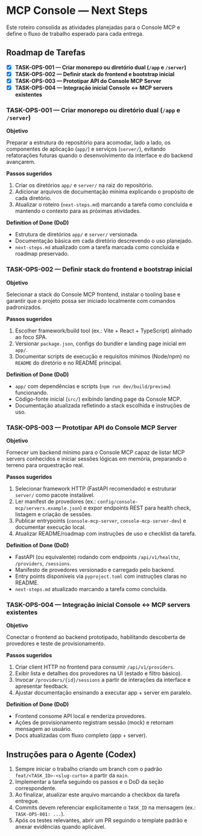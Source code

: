 # MCP Console — Next Steps

Este roteiro consolida as atividades planejadas para o Console MCP e define o fluxo de trabalho esperado para cada entrega.

## Roadmap de Tarefas

- [x] **TASK-OPS-001 — Criar monorepo ou diretório dual (`/app` e `/server`)**
- [x] **TASK-OPS-002 — Definir stack do frontend e bootstrap inicial**
- [x] **TASK-OPS-003 — Prototipar API do Console MCP Server**
- [x] **TASK-OPS-004 — Integração inicial Console ↔️ MCP servers existentes**

### TASK-OPS-001 — Criar monorepo ou diretório dual (`/app` e `/server`)

**Objetivo**

Preparar a estrutura do repositório para acomodar, lado a lado, os componentes de aplicação (`app/`) e serviços (`server/`), evitando refatorações futuras quando o desenvolvimento da interface e do backend avançarem.

**Passos sugeridos**

1. Criar os diretórios `app/` e `server/` na raiz do repositório.
2. Adicionar arquivos de documentação mínima explicando o propósito de cada diretório.
3. Atualizar o roteiro (`next-steps.md`) marcando a tarefa como concluída e mantendo o contexto para as próximas atividades.

**Definition of Done (DoD)**

- Estrutura de diretórios `app/` e `server/` versionada.
- Documentação básica em cada diretório descrevendo o uso planejado.
- `next-steps.md` atualizado com a tarefa marcada como concluída e roadmap preservado.

### TASK-OPS-002 — Definir stack do frontend e bootstrap inicial

**Objetivo**

Selecionar a stack do Console MCP frontend, instalar o tooling base e garantir que o projeto possa ser iniciado localmente
com comandos padronizados.

**Passos sugeridos**

1. Escolher framework/build tool (ex.: Vite + React + TypeScript) alinhado ao foco SPA.
2. Versionar `package.json`, configs do bundler e landing page inicial em `app/`.
3. Documentar scripts de execução e requisitos mínimos (Node/npm) no `README` do diretório e no README principal.

**Definition of Done (DoD)**

- `app/` com dependências e scripts (`npm run dev/build/preview`) funcionando.
- Código-fonte inicial (`src/`) exibindo landing page da Console MCP.
- Documentação atualizada refletindo a stack escolhida e instruções de uso.

### TASK-OPS-003 — Prototipar API do Console MCP Server

**Objetivo**

Fornecer um backend mínimo para o Console MCP capaz de listar MCP servers conhecidos e
iniciar sessões lógicas em memória, preparando o terreno para orquestração real.

**Passos sugeridos**

1. Selecionar framework HTTP (FastAPI recomendado) e estruturar `server/` como pacote instalável.
2. Ler manifest de provedores (ex.: `config/console-mcp/servers.example.json`) e expor
   endpoints REST para health check, listagem e criação de sessões.
3. Publicar entrypoints (`console-mcp-server`, `console-mcp-server-dev`) e documentar execução local.
4. Atualizar README/roadmap com instruções de uso e checklist da tarefa.

**Definition of Done (DoD)**

- FastAPI (ou equivalente) rodando com endpoints `/api/v1/healthz`, `/providers`, `/sessions`.
- Manifesto de provedores versionado e carregado pelo backend.
- Entry points disponíveis via `pyproject.toml` com instruções claras no README.
- `next-steps.md` atualizado marcando a tarefa como concluída.

### TASK-OPS-004 — Integração inicial Console ↔️ MCP servers existentes

**Objetivo**

Conectar o frontend ao backend prototipado, habilitando descoberta de provedores e teste de provisionamento.

**Passos sugeridos**

1. Criar client HTTP no frontend para consumir `/api/v1/providers`.
2. Exibir lista e detalhes dos provedores na UI (estado e filtro básico).
3. Invocar `/providers/{id}/sessions` a partir de interações da interface e apresentar feedback.
4. Ajustar documentação ensinando a executar app + server em paralelo.

**Definition of Done (DoD)**

- Frontend consome API local e renderiza provedores.
- Ações de provisionamento registram sessão (mock) e retornam mensagem ao usuário.
- Docs atualizadas com fluxo completo (app + server).

## Instruções para o Agente (Codex)

1. Sempre iniciar o trabalho criando um branch com o padrão `feat/<TASK_ID>-<slug-curto>` a partir da `main`.
2. Implementar a tarefa seguindo os passos e o DoD da seção correspondente.
3. Ao finalizar, atualizar este arquivo marcando a checkbox da tarefa entregue.
4. Commits devem referenciar explicitamente o `TASK_ID` na mensagem (ex.: `TASK-OPS-001: ...`).
5. Após os testes relevantes, abrir um PR seguindo o template padrão e anexar evidências quando aplicável.
